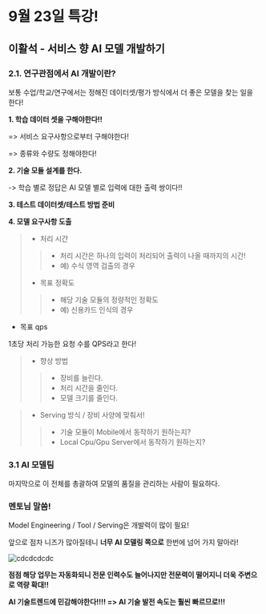 # 9월 23일 특강!

## 이활석 - 서비스 향 AI 모델 개발하기

### 2.1. 연구관점에서 AI 개발이란?

보통 수업/학교/연구에서는 정해진 데이터셋/평가 방식에서 더 좋은 모델을 찾는 일을 한다!

**1. 학습 데이터 셋을 구해야한다!!**

=> 서비스 요구사항으로부터 구해야한다!

=> 종류와 수량도 정해야한다!

**2. 기술 모듈 설계를 한다.**

-> 학습 별로 정답은 AI 모델 별로 입력에 대한 출력 쌍이다!!

**3. 테스트 데이터셋/테스트 방법 준비**

**4. 모델 요구사항 도출**

> * 처리 시간
> > * 처리 시간은 하나의 입력이 처리되어 출력이 나올 때까지의 시간!
> > * 예) 수식 영역 검출의 경우
> * 목표 정확도
> > * 해당 기술 모듈의 정량적인 정확도
> > * 예) 신용카드 인식의 경우

* 목표 qps

1초당 처리 가능한 요청 수를 QPS라고 한다!

> * 향상 방법
> > * 장비를 늘린다.
> > * 처리 시간을 줄인다.
> > * 모델 크기를 줄인다.

> * Serving 방식 / 장비 사양에 맞춰서!
> > * 기술 모듈이 Mobile에서 동작하기 원하는지?
> > * Local Cpu/Gpu Server에서 동작하기 원하는지?

### 3.1 AI 모델팀

마지막으로 이 전체를 총괄하여 모델의 품질을 관리하는 사람이 필요하다.

### 멘토님 말씀!

Model Engineering / Tool / Serving은 개발력이 많이 필요!

앞으로 점차 니즈가 많아질테니 **너무 AI 모델링 쪽으로** 한번에 넘어 가지 말아라!

![cdcdcdcdc](https://user-images.githubusercontent.com/59636424/134455413-d1fae6dd-c8c4-4451-85d9-ba171a9693da.PNG)

**점점 해당 업무는 자동화되니 전문 인력수도 늘어나지만 전문력이 떨어지니 더욱 주변으로 역량 확대!!**

**AI 기술트렌드에 민감해야한다!!!! => AI 기술 발전 속도는 훨씬 빠르므로!!!**




